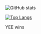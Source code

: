 ![GitHub stats](https://github-readme-stats.vercel.app/api?username=shakerrrr&show_icons=true&theme=default&count_private=true)  

[![Top Langs](https://github-readme-stats.vercel.app/api/top-langs/?username=shakerrrr&layout=compact&langs_count=6)](https://github.com/anuraghazra/github-readme-stats)

YEE wins
